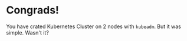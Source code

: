 # Congrads!

You have crated Kubernetes Cluster on 2 nodes with `kubeadm`.
But it was simple. Wasn't it?